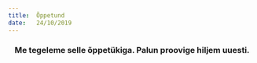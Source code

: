 ```yaml
---
title:  Õppetund
date:   24/10/2019
---
```


### <center>Me tegeleme selle õppetükiga. Palun proovige hiljem uuesti.</center>